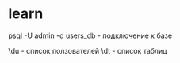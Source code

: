 # learn

psql -U admin -d users_db - подключение к базе

\du - список ползователей
\dt - список таблиц
